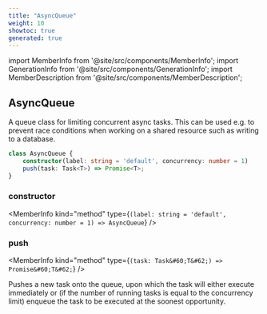 ```yaml
---
title: "AsyncQueue"
weight: 10
showtoc: true
generated: true
---
```

<!-- This file was generated from the Vendure source. Do not modify. Instead, re-run the "docs:build" script -->
import MemberInfo from '@site/src/components/MemberInfo';
import GenerationInfo from '@site/src/components/GenerationInfo';
import MemberDescription from '@site/src/components/MemberDescription';


## AsyncQueue

<GenerationInfo sourceFile="packages/core/src/common/async-queue.ts" sourceLine="13" packageName="@vendure/core" />

A queue class for limiting concurrent async tasks. This can be used e.g. to prevent
race conditions when working on a shared resource such as writing to a database.

```ts title="Signature"
class AsyncQueue {
    constructor(label: string = 'default', concurrency: number = 1)
    push(task: Task<T>) => Promise<T>;
}
```

<div className="members-wrapper">

### constructor

<MemberInfo kind="method" type={`(label: string = 'default', concurrency: number = 1) => AsyncQueue`}   />


### push

<MemberInfo kind="method" type={`(task: Task&#60;T&#62;) => Promise&#60;T&#62;`}   />

Pushes a new task onto the queue, upon which the task will either execute immediately or
(if the number of running tasks is equal to the concurrency limit) enqueue the task to
be executed at the soonest opportunity.


</div>
